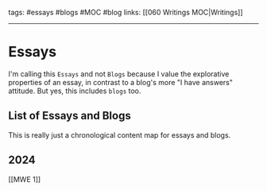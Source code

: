 tags: #essays #blogs #MOC #blog
links: [[060 Writings MOC|Writings]] 

---
# Essays
I'm calling this `Essays` and not `Blogs` because I value the explorative properties of an essay, in contrast to a blog's more "I have answers" attitude. But yes, this includes `blogs` too.
## List of Essays and Blogs
This is really just a chronological content map for essays and blogs. 
## 2024
[[MWE 1]]
